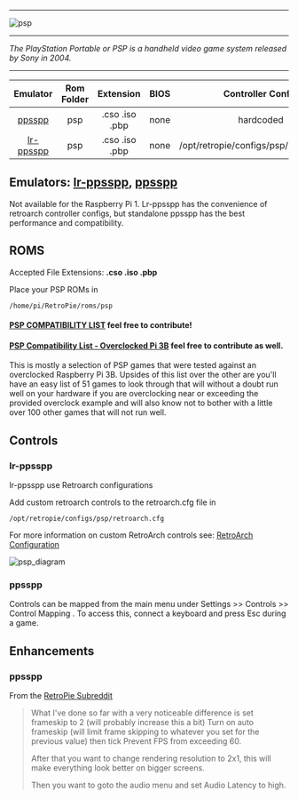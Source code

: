 ***
![psp](https://cloud.githubusercontent.com/assets/10035308/12213680/cebac73c-b639-11e5-84b5-13a5589b1dcd.png)
***
_The PlayStation Portable or PSP is a handheld video game system released by Sony in 2004._

***

| Emulator | Rom Folder | Extension | BIOS |  Controller Config |
| :---: | :---: | :---: | :---: | :---: |
| [ppsspp](https://github.com/hrydgard/ppsspp) | psp  | .cso .iso .pbp | none | hardcoded |
| [lr-ppsspp](https://github.com/libretro/libretro-ppsspp) | psp  | .cso .iso .pbp | none | /opt/retropie/configs/psp/retroarch.cfg |

## Emulators: [lr-ppsspp](https://github.com/libretro/libretro-ppsspp), [ppsspp](https://github.com/hrydgard/ppsspp)
Not available for the Raspberry Pi 1. Lr-ppsspp has the convenience of retroarch controller configs, but standalone ppsspp has the best performance and compatibility.

## ROMS
Accepted File Extensions: **.cso .iso .pbp**

Place your PSP ROMs in 
```
/home/pi/RetroPie/roms/psp
```
#### [**PSP COMPATIBILITY LIST**](https://docs.google.com/spreadsheets/d/1V-MEx1tOXqCcJL1fQzGh9xLHny-qL-PSWqvY7F80Y90/edit?usp=sharing) feel free to contribute!

#### [PSP Compatibility List - Overclocked Pi 3B](https://docs.google.com/spreadsheets/d/1BXWzTOV2nHBMg--r4x80xH6A25w2NDbb1LQSY5rLRXs/edit?usp=sharing) feel free to contribute as well.
This is mostly a selection of PSP games that were tested against an overclocked Raspberry Pi 3B. Upsides of this list over the other are you'll have an easy list of 51 games to look through that will without a doubt run well on your hardware if you are overclocking near or exceeding the provided overclock example and will also know not to bother with a little over 100 other games that will not run well.

## Controls

### lr-ppsspp

lr-ppsspp use Retroarch configurations

Add custom retroarch controls to the retroarch.cfg file in
```shell
/opt/retropie/configs/psp/retroarch.cfg
```
For more information on custom RetroArch controls see: [RetroArch Configuration](RetroArch-Configuration)

![psp_diagram](https://cloud.githubusercontent.com/assets/10035308/16599632/7f34c9ec-42c0-11e6-8988-0b2d6e795d10.png)

### ppsspp

Controls can be mapped from the main menu under Settings >> Controls >> Control Mapping . To access this, connect a keyboard and press Esc during a game.

## Enhancements

### ppsspp
From the [RetroPie Subreddit](https://www.reddit.com/r/RetroPie/comments/5jieuu/how_to_get_most_psp_games_to_run_beautifully/)

> What I've done so far with a very noticeable difference is set frameskip to 2 (will probably increase this a bit) Turn on auto frameskip (will limit frame skipping to whatever you set for the previous value) then tick Prevent FPS from exceeding 60.
>
> After that you want to change rendering resolution to 2x1, this will make everything look better on bigger screens.
>
> Then you want to goto the audio menu and set Audio Latency to high.


